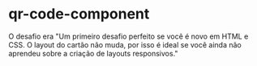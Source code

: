 # qr-code-component
O desafio era "Um primeiro desafio perfeito se você é novo em HTML e CSS. O layout do cartão não muda, por isso é ideal se você ainda não aprendeu sobre a criação de layouts responsivos."

